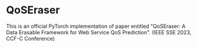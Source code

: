 # QoSEraser
This is an official PyTorch implementation of paper entitled "QoSEraser: A Data Erasable Framework for Web Service QoS Prediction". (IEEE SSE 2023, CCF-C Conference)
